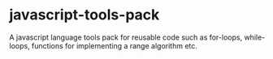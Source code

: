 # javascript-tools-pack
A javascript language tools pack for reusable code such as for-loops, while-loops, functions for implementing a range algorithm etc.
